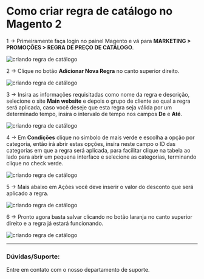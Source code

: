 # Como criar regra de catálogo no Magento 2

1 -> Primeiramente faça login no painel Magento e vá para **MARKETING > PROMOÇÕES > REGRA DE PREÇO DE CATÁLOGO**.

![criando regra de catálogo](https://github.com/Oficina-do-Dev/Tutoriais/blob/main/Magento_2/40%20-%20Como%20criar%20regra%20de%20catálogo/images/image1.png)

2 -> Clique no botão **Adicionar Nova Regra** no canto superior direito.

![criando regra de catálogo](https://github.com/Oficina-do-Dev/Tutoriais/blob/main/Magento_2/40%20-%20Como%20criar%20regra%20de%20catálogo/images/image2.png)

3 -> Insira as informações requisitadas como nome da regra e descrição, selecione o site **Main website** e depois o grupo de cliente ao qual a regra será aplicada, caso você deseje que esta regra seja válida por um determinado tempo, insira o intervalo de tempo nos campos **De** e **Até**.

![criando regra de catálogo](https://github.com/Oficina-do-Dev/Tutoriais/blob/main/Magento_2/40%20-%20Como%20criar%20regra%20de%20catálogo/images/image3.png)

4 -> Em **Condições** clique no simbolo de mais verde e escolha a opção por categoria, então irá abrir estas opções, insira neste campo o ID das categorias em que a regra será aplicada, para facilitar clique na tabela ao lado para abrir um pequena interface e selecione as categorias, terminando clique no check verde.

![criando regra de catálogo](https://github.com/Oficina-do-Dev/Tutoriais/blob/main/Magento_2/40%20-%20Como%20criar%20regra%20de%20catálogo/images/image4.png)

5 -> Mais abaixo em Ações você deve inserir o valor do desconto que será aplicado a regra.

![criando regra de catálogo](https://github.com/Oficina-do-Dev/Tutoriais/blob/main/Magento_2/40%20-%20Como%20criar%20regra%20de%20catálogo/images/image5.png)

6 -> Pronto agora basta salvar clicando no botão laranja no canto superior direito e a regra já estará funcionando.

![criando regra de catálogo](https://github.com/Oficina-do-Dev/Tutoriais/blob/main/Magento_2/40%20-%20Como%20criar%20regra%20de%20catálogo/images/image6.png)

<hr>

### Dúvidas/Suporte:
Entre em contato com o nosso departamento de suporte.